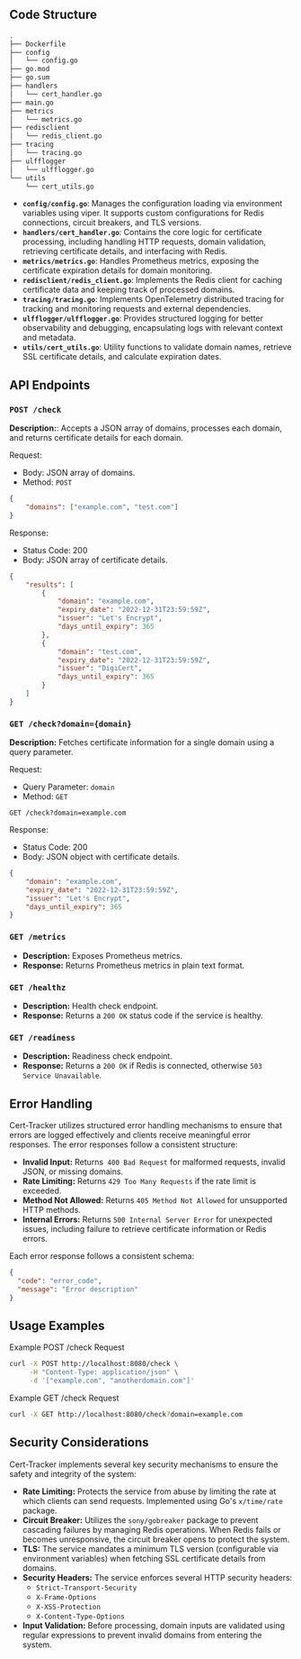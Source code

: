 ## Code Structure

```bash
.
├── Dockerfile
├── config
│   └── config.go
├── go.mod
├── go.sum
├── handlers
│   └── cert_handler.go
├── main.go
├── metrics
│   └── metrics.go
├── redisclient
│   └── redis_client.go
├── tracing
│   └── tracing.go
├── ulfflogger
│   └── ulfflogger.go
└── utils
    └── cert_utils.go
```

- **`config/config.go`**: Manages the configuration loading via environment variables using viper. It supports custom configurations for Redis connections, circuit breakers, and TLS versions.
- **`handlers/cert_handler.go`**: Contains the core logic for certificate processing, including handling HTTP requests, domain validation, retrieving certificate details, and interfacing with Redis.
- **`metrics/metrics.go`**: Handles Prometheus metrics, exposing the certificate expiration details for domain monitoring.
- **`redisclient/redis_client.go`**: Implements the Redis client for caching certificate data and keeping track of processed domains.
- **`tracing/tracing.go`**: Implements OpenTelemetry distributed tracing for tracking and monitoring requests and external dependencies.
- **`ulfflogger/ulfflogger.go`**: Provides structured logging for better observability and debugging, encapsulating logs with relevant context and metadata.
- **`utils/cert_utils.go`**: Utility functions to validate domain names, retrieve SSL certificate details, and calculate expiration dates.

## API Endpoints

### `POST /check`
**Description:**: Accepts a JSON array of domains, processes each domain, and returns certificate details for each domain.

Request:

- Body: JSON array of domains.
- Method: `POST`

```json
{
    "domains": ["example.com", "test.com"]
}
```

Response:

- Status Code: 200
- Body: JSON array of certificate details.

```json
{
    "results": [
        {
            "domain": "example.com",
            "expiry_date": "2022-12-31T23:59:59Z",
            "issuer": "Let's Encrypt",
            "days_until_expiry": 365
        },
        {
            "domain": "test.com",
            "expiry_date": "2022-12-31T23:59:59Z",
            "issuer": "DigiCert",
            "days_until_expiry": 365
        }
    ]
}
```

### `GET /check?domain={domain}`

**Description:** Fetches certificate information for a single domain using a query parameter.

Request:

- Query Parameter: `domain`
- Method: `GET`

```plaintext
GET /check?domain=example.com
```

Response:

- Status Code: 200
- Body: JSON object with certificate details.

```json
{
    "domain": "example.com",
    "expiry_date": "2022-12-31T23:59:59Z",
    "issuer": "Let's Encrypt",
    "days_until_expiry": 365
}
```

### `GET /metrics`

- **Description:** Exposes Prometheus metrics.
- **Response:** Returns Prometheus metrics in plain text format.

### `GET /healthz`

- **Description:** Health check endpoint.
- **Response:** Returns a `200 OK` status code if the service is healthy.

### `GET /readiness`

- **Description:** Readiness check endpoint.
- **Response:** Returns a `200 OK`  if Redis is connected, otherwise `503 Service Unavailable`.

## Error Handling

Cert-Tracker utilizes structured error handling mechanisms to ensure that errors are logged effectively and clients receive meaningful error responses. The error responses follow a consistent structure:

- **Invalid Input:** Returns` 400 Bad Request` for malformed requests, invalid JSON, or missing domains.
- **Rate Limiting:** Returns `429 Too Many Requests` if the rate limit is exceeded.
- **Method Not Allowed:** Returns `405 Method Not Allowed` for unsupported HTTP methods.
- **Internal Errors:** Returns `500 Internal Server Error` for unexpected issues, including failure to retrieve certificate information or Redis errors.

Each error response follows a consistent schema:

```json
{
  "code": "error_code",
  "message": "Error description"
}
```

## Usage Examples

Example POST /check Request

```bash
curl -X POST http://localhost:8080/check \
     -H "Content-Type: application/json" \
     -d '["example.com", "anotherdomain.com"]'
```

Example GET /check Request

```bash
curl -X GET http://localhost:8080/check?domain=example.com
```

## Security Considerations

Cert-Tracker implements several key security mechanisms to ensure the safety and integrity of the system:

- **Rate Limiting:** Protects the service from abuse by limiting the rate at which clients can send requests. Implemented using Go's `x/time/rate` package.
- **Circuit Breaker:** Utilizes the `sony/gobreaker` package to prevent cascading failures by managing Redis operations. When Redis fails or becomes unresponsive, the circuit breaker opens to protect the system.
- **TLS:** The service mandates a minimum TLS version (configurable via environment variables) when fetching SSL certificate details from domains.
- **Security Headers:** The service enforces several HTTP security headers:
  - `Strict-Transport-Security`
  - `X-Frame-Options`
  - `X-XSS-Protection`
  - `X-Content-Type-Options`
- **Input Validation:** Before processing, domain inputs are validated using regular expressions to prevent invalid domains from entering the system.